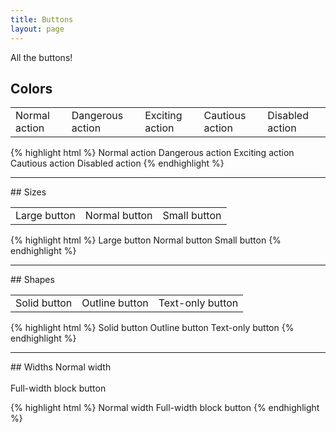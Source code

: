 ```yaml
---
title: Buttons
layout: page
---
```


<p class="t-l">All the buttons!</p>

## Colors
<table class="w-100 m-bottom">
	<tr>
		<td class="p-1"><span role="button" class="Button">Normal action</span></td>
		<td class="p-1"><span role="button" class="Button Button--red">Dangerous action</span></td>
		<td class="p-1"><span role="button" class="Button Button--orange">Exciting action</span></td>
		<td class="p-1"><span role="button" class="Button Button--yellow">Cautious action</span></td>
		<td class="p-1"><span role="button" class="Button Button--disabled">Disabled action</span></td>
	</tr>
</table>

{% highlight html %}
<span role="button" class="Button">Normal action</span>
<span role="button" class="Button Button--red">Dangerous action</span>
<span role="button" class="Button Button--orange">Exciting action</span>
<span role="button" class="Button Button--yellow">Cautious action</span>
<span role="button" class="Button Button--disabled">Disabled action</span>
{% endhighlight %}

<hr />
## Sizes
<table class="w-100 m-bottom">
	<tr>
		<td class="p-1"><span role="button" class="Button Button--large">Large button</span></td>
		<td class="p-1"><span role="button" class="Button">Normal button</span></td>
		<td class="p-1"><span role="button" class="Button Button--small">Small button</span></td>
	</tr>
</table>

{% highlight html %}
<span role="button" class="Button Button--large">Large button</span>
<span role="button" class="Button">Normal button</span>
<span role="button" class="Button Button--small">Small button</span>
{% endhighlight %}

<hr />
## Shapes
<table class="w-100 m-bottom">
	<tr>
		<td class="p-1"><span role="button" class="Button">Solid button</span></td>
		<td class="p-1"><span role="button" class="Button Button--outline">Outline button</span></td>
		<td class="p-1"><span role="button" class="Button Button--text">Text-only button</span></td>
	</tr>
</table>

{% highlight html %}
<span role="button" class="Button">Solid button</span>
<span role="button" class="Button Button--outline">Outline button</span>
<span role="button" class="Button Button--text">Text-only button</span>
{% endhighlight %}

<hr />
## Widths
<span role="button" class="Button">Normal width</span>
<br><br>
<span role="button" class="Button Button--block">Full-width block button</span>

{% highlight html %}
<span role="button" class="Button">Normal width</span>
<span role="button" class="Button Button--block">Full-width block button</span>
{% endhighlight %}
